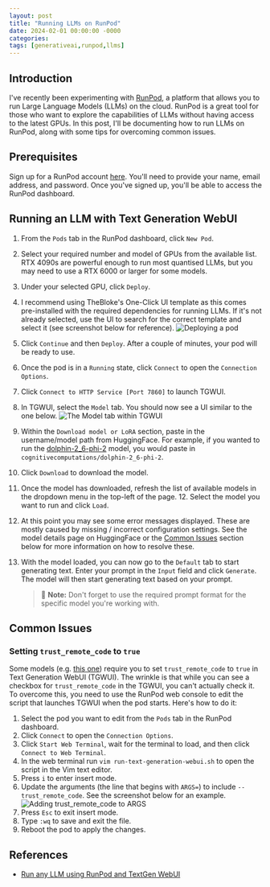 ```yaml
---
layout: post
title: "Running LLMs on RunPod"
date: 2024-02-01 00:00:00 -0000
categories:
tags: [generativeai,runpod,llms]
---
```


## Introduction

I've recently been experimenting with [RunPod](https://runpod.ai/), a platform that allows you to run Large Language Models (LLMs) on the cloud. RunPod is a great tool for those who want to explore the capabilities of LLMs without having access to the latest GPUs. In this post, I'll be documenting how to run LLMs on RunPod, along with some tips for overcoming common issues.

## Prerequisites
Sign up for a RunPod account [here](https://runpod.ai/). You'll need to provide your name, email address, and password. Once you've signed up, you'll be able to access the RunPod dashboard.

## Running an LLM with Text Generation WebUI
1. From the `Pods` tab in the RunPod dashboard, click `New Pod`.
2. Select your required number and model of GPUs from the available list. RTX 4090s are powerful enough to run most quantised LLMs, but you may need to use a RTX 6000 or larger for some models.
3. Under your selected GPU, click `Deploy`.
4. I recommend using TheBloke's One-Click UI template as this comes pre-installed with the required dependencies for running LLMs. If it's not already selected, use the UI to search for the correct template and select it (see screenshot below for reference).
    ![Deploying a pod](/assets/images/runpod-deploy.png)
5. Click `Continue` and then `Deploy`. After a couple of minutes, your pod will be ready to use.
6. Once the pod is in a `Running` state, click `Connect` to open the `Connection Options`.
7. Click `Connect to HTTP Service [Port 7860]` to launch TGWUI.
8. In TGWUI, select the `Model` tab. You should now see a UI similar to the one below.
    ![The Model tab within TGWUI](/assets/images/runpod-models.png)
9. Within the `Download model or LoRA` section, paste in the username/model path from HuggingFace. For example, if you wanted to run the [dolphin-2_6-phi-2](https://huggingface.co/cognitivecomputations/dolphin-2_6-phi-2) model, you would paste in `cognitivecomputations/dolphin-2_6-phi-2`.
10. Click `Download` to download the model.
11. Once the model has downloaded, refresh the list of available models in the dropdown menu in the top-left of the page. 12. Select the model you want to run and click `Load`.
13. At this point you may see some error messages displayed. These are mostly caused by missing / incorrect configuration settings. See the model details page on HuggingFace or the [Common Issues](#common-issues) section below for more information on how to resolve these.
14. With the model loaded, you can now go to the `Default` tab to start generating text. Enter your prompt in the `Input` field and click `Generate`. The model will then start generating text based on your prompt.

    >📝 **Note:** Don't forget to use the required prompt format for the specific model you're working with.


## Common Issues
### Setting `trust_remote_code` to `true`
Some models (e.g. [this one](https://huggingface.co/cognitivecomputations/dolphin-2_6-phi-2)) require you to set `trust_remote_code` to `true` in Text Generation WebUI (TGWUI). The wrinkle is that while you can see a checkbox for `trust_remote_code` in the TGWUI, you can't actually check it. To overcome this, you need to use the RunPod web console to edit the script that launches TGWUI when the pod starts. Here's how to do it:

1. Select the pod you want to edit from the `Pods` tab in the RunPod dashboard.
2. Click `Connect` to open the `Connection Options`.
3. Click `Start Web Terminal`, wait for the terminal to load, and then click `Connect to Web Terminal`.
4. In the web terminal run `vim run-text-generation-webui.sh` to open the script in the Vim text editor.
5. Press `i` to enter insert mode.
6. Update the arguments (the line that begins with `ARGS=`) to include `--trust_remote_code`. See the screenshot below for an example.
    ![Adding trust_remote_code to ARGS](/assets/images/runpod-args.png)
7. Press `Esc` to exit insert mode.
8. Type `:wq` to save and exit the file.
9. Reboot the pod to apply the changes.

## References
* [Run any LLM using RunPod and TextGen WebUI](https://www.youtube.com/watch?v=_59AsSyMERQ)
